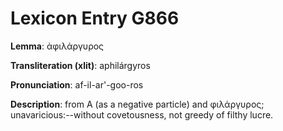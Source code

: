 # Lexicon Entry G866

**Lemma**: ἀφιλάργυρος

**Transliteration (xlit)**: aphilárgyros

**Pronunciation**: af-il-ar'-goo-ros

**Description**:
from Α (as a negative particle) and φιλάργυρος; unavaricious:--without covetousness, not greedy of filthy lucre.
